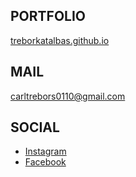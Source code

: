 ## PORTFOLIO

[treborkatalbas.github.io](https://trebor-katalbas.github.io/portfolio/)

## MAIL

[carltrebors0110@gmail.com](mailto:carltrebors0110@gmail.com)  

## SOCIAL

- [Instagram](https://www.instagram.com/trebor.katalbas)
- [Facebook](https://www.facebook.com/TreboRobert.8)  
